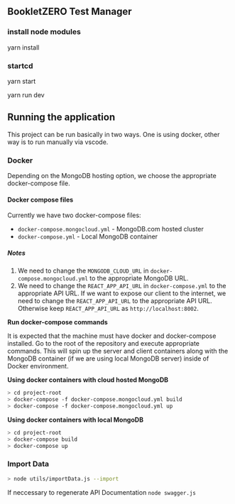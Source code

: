 ## BookletZERO Test Manager


### install node modules
yarn install

### startcd
yarn start

yarn run dev



## Running the application

This project can be run basically in two ways. One is using docker, other way is to run manually via vscode.

### Docker

Depending on the MongoDB hosting option, we choose the appropriate docker-compose file.

#### Docker compose files

Currently we have two docker-compose files:

- `docker-compose.mongocloud.yml` - MongoDB.com hosted cluster
- `docker-compose.yml` - Local MongoDB container

##### Notes

1. We need to change the `MONGODB_CLOUD_URL` in `docker-compose.mongocloud.yml` to the appropriate MongoDB URL.
2. We need to change the `REACT_APP_API_URL` in `docker-compose.yml` to the appropriate API URL. If we want to expose our client to the internet, we need to change the `REACT_APP_API_URL` to the appropriate API URL. Otherwise keep `REACT_APP_API_URL` as `http://localhost:8002`.

**Run docker-compose commands**

It is expected that the machine must have docker and docker-compose installed. Go to the root of the repository and execute appropriate commands. This will spin up the server and client containers along with the MongoDB container (if we are using local MongoDB server) inside of Docker environment.


**Using docker containers with cloud hosted MongoDB**

```sh
> cd project-root
> docker-compose -f docker-compose.mongocloud.yml build
> docker-compose -f docker-compose.mongocloud.yml up
```

**Using docker containers with local MongoDB**
```sh
> cd project-root
> docker-compose build
> docker-compose up
```



### Import Data
```sh
> node utils/importData.js --import
```



If neccessary to regenerate API Documentation 
```node swagger.js```